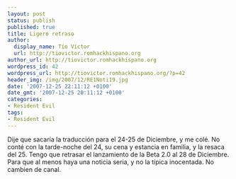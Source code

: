 ```yaml
---
layout: post
status: publish
published: true
title: Ligero retraso
author:
  display_name: Tío Víctor
  url: http://tiovictor.romhackhispano.org
author_url: http://tiovictor.romhackhispano.org
wordpress_id: 42
wordpress_url: http://tiovictor.romhackhispano.org/?p=42
header_img: /img/2007/12/RE1Noti19.jpg
date: '2007-12-25 22:11:12 +0100'
date_gmt: '2007-12-25 20:11:12 +0100'
categories:
- Resident Evil
tags:
- Resident Evil
---
```

Dije que sacaría la traducción para el 24-25 de Diciembre, y me colé. No conté con la
tarde-noche del 24, su cena y estancia en familia, y la resaca del 25. Tengo que retrasar
el lanzamiento de la Beta 2.0 al 28 de Diciembre. Para que al menos haya una noticia seria,
y no la típica inocentada. No cambien de canal.
